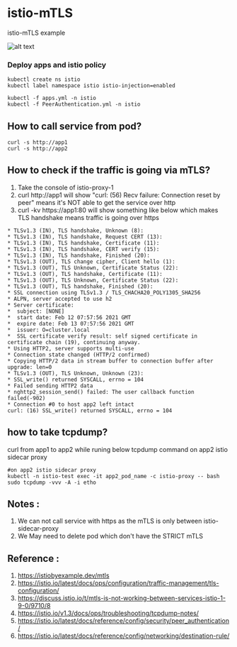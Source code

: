 # istio-mTLS
istio-mTLS example

![alt text](https://github.com/koolwithk/istio-mTLS/blob/main/image_2021-02-12_162656.png?raw=true)

### Deploy apps and istio policy

```
kubectl create ns istio
kubectl label namespace istio istio-injection=enabled

kubectl -f apps.yml -n istio
kubectl -f PeerAuthentication.yml -n istio
```

## How to call service from pod?
```
curl -s http://app1
curl -s http://app2
```

## How to check if the traffic is going via mTLS?

1. Take the console of istio-proxy-1 
2. curl http://app1 will show "curl: (56) Recv failure: Connection reset by peer" means it's NOT able to get the service over http
3. curl -kv https://app1:80 will show something like below which makes TLS handshake means traffic is going over https

```
* TLSv1.3 (IN), TLS handshake, Unknown (8):
* TLSv1.3 (IN), TLS handshake, Request CERT (13):
* TLSv1.3 (IN), TLS handshake, Certificate (11):
* TLSv1.3 (IN), TLS handshake, CERT verify (15):
* TLSv1.3 (IN), TLS handshake, Finished (20):
* TLSv1.3 (OUT), TLS change cipher, Client hello (1):
* TLSv1.3 (OUT), TLS Unknown, Certificate Status (22):
* TLSv1.3 (OUT), TLS handshake, Certificate (11):
* TLSv1.3 (OUT), TLS Unknown, Certificate Status (22):
* TLSv1.3 (OUT), TLS handshake, Finished (20):
* SSL connection using TLSv1.3 / TLS_CHACHA20_POLY1305_SHA256
* ALPN, server accepted to use h2
* Server certificate:
*  subject: [NONE]
*  start date: Feb 12 07:57:56 2021 GMT
*  expire date: Feb 13 07:57:56 2021 GMT
*  issuer: O=cluster.local
*  SSL certificate verify result: self signed certificate in certificate chain (19), continuing anyway.
* Using HTTP2, server supports multi-use
* Connection state changed (HTTP/2 confirmed)
* Copying HTTP/2 data in stream buffer to connection buffer after upgrade: len=0
* TLSv1.3 (OUT), TLS Unknown, Unknown (23):
* SSL_write() returned SYSCALL, errno = 104
* Failed sending HTTP2 data
* nghttp2_session_send() failed: The user callback function failed(-902)
* Connection #0 to host app2 left intact
curl: (16) SSL_write() returned SYSCALL, errno = 104

```


## how to take tcpdump?

curl from app1 to app2 while runing below tcpdump command on app2 istio sidecar proxy

```
#on app2 istio sidecar proxy
kubectl -n istio-test exec -it app2_pod_name -c istio-proxy -- bash
sudo tcpdump -vvv -A -i etho
```



## Notes :

1. We can not call service with https as the mTLS is only between istio-sidecar-proxy
2. We May need to delete pod which don't have the STRICT mTLS

## Reference :

1. https://istiobyexample.dev/mtls
2. https://istio.io/latest/docs/ops/configuration/traffic-management/tls-configuration/
3. https://discuss.istio.io/t/mtls-is-not-working-between-services-istio-1-9-0/9710/8
4. https://istio.io/v1.3/docs/ops/troubleshooting/tcpdump-notes/
5. https://istio.io/latest/docs/reference/config/security/peer_authentication/
6. https://istio.io/latest/docs/reference/config/networking/destination-rule/
